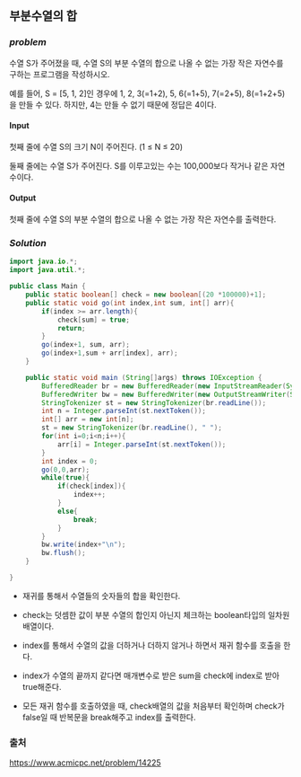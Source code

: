 ## **부분수열의 합**


### ***problem***
수열 S가 주어졌을 때, 수열 S의 부분 수열의 합으로 나올 수 없는 가장 작은 자연수를 구하는 프로그램을 작성하시오.

예를 들어, S = [5, 1, 2]인 경우에 1, 2, 3(=1+2), 5, 6(=1+5), 7(=2+5), 8(=1+2+5)을 만들 수 있다. 하지만, 4는 만들 수 없기 때문에 정답은 4이다.


#### **Input**
첫째 줄에 수열 S의 크기 N이 주어진다. (1 ≤ N ≤ 20)

둘째 줄에는 수열 S가 주어진다. S를 이루고있는 수는 100,000보다 작거나 같은 자연수이다.

#### **Output**
첫째 줄에 수열 S의 부분 수열의 합으로 나올 수 없는 가장 작은 자연수를 출력한다.

### ***Solution***
``` java
import java.io.*;
import java.util.*;

public class Main {
    public static boolean[] check = new boolean[(20 *100000)+1];
    public static void go(int index,int sum, int[] arr){
        if(index >= arr.length){
            check[sum] = true;
            return;
        }
        go(index+1, sum, arr);
        go(index+1,sum + arr[index], arr);
    }

    public static void main (String[]args) throws IOException {
        BufferedReader br = new BufferedReader(new InputStreamReader(System.in));
        BufferedWriter bw = new BufferedWriter(new OutputStreamWriter(System.out));
        StringTokenizer st = new StringTokenizer(br.readLine());
        int n = Integer.parseInt(st.nextToken());
        int[] arr = new int[n];
        st = new StringTokenizer(br.readLine(), " ");
        for(int i=0;i<n;i++){
            arr[i] = Integer.parseInt(st.nextToken());
        }
        int index = 0;
        go(0,0,arr);
        while(true){
            if(check[index]){
                index++;
            }
            else{
                break;
            }
        }
        bw.write(index+"\n");
        bw.flush();
    }

}
```
- 재귀를 통해서 수열들의 숫자들의 합을 확인한다.
- check는 덧셈한 값이 부분 수열의 합인지 아닌지 체크하는 boolean타입의 일차원 배열이다.
- index를 통해서 수열의 값을 더하거나 더하지 않거나 하면서 재귀 함수를 호출을 한다.
- index가 수열의 끝까지 같다면 매개변수로 받은 sum을 check에 index로 받아 true해준다.

- 모든 재귀 함수를 호출하였을 때, check배열의 값을 처음부터 확인하며 check가 false일 때 반복문을 break해주고 index를 출력한다.



### 출처
https://www.acmicpc.net/problem/14225